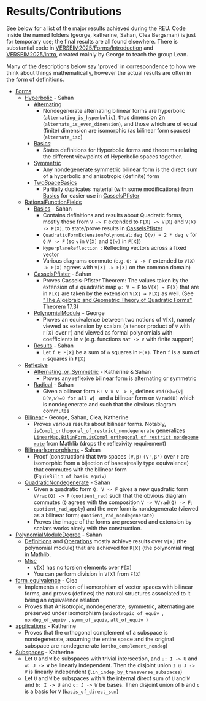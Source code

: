 # Results/Contributions

See below for a list of the major results achieved during the REU. Code inside the named folders (george, katherine, Sahan, Clea Bergsman) is just for temporary use; the final results are all found elsewhere. There is substantial code in [VERSEIM2025/Forms/Introduction](VERSEIM2025/Forms/Introduction) and [VERSEIM2025/intro](VERSEIM2025/intro), created mainly by George to teach the group Lean. 

Many of the descriptions below say 'proved' in correspondence to how we think about things mathematically, however the actual results are often in the form of definitions. 

- [Forms](/VERSEIM2025/Forms)
  - [Hyperbolic](/VERSEIM2025/Forms/Hyperbolic) - Sahan
    - [Alternating](/VERSEIM2025/Forms/Hyperbolic/Alternating.lean)
      - Nondegenerate alternating bilinear forms are hyperbolic (`alternating_is_hyperbolic`), thus dimension 2n (`alternate_is_even_dimension`), and those which are of equal (finite) dimension are isomorphic (as bilinear form spaces)  (`alternate_iso`)
    - [Basics](/VERSEIM2025/Forms/Hyperbolic/Basics.lean): 
      - States definitions for Hyperbolic forms and theorems relating the different viewpoints of Hyperbolic spaces together. 
    - [Symmetric](/VERSEIM2025/Forms/Hyperbolic/Symmetric.lean)
      - Any nondegenerate symmetric bilinear form is the direct sum of a hyperbolic and anisotropic (definite) form
    - [TwoSpaceBasics](/VERSEIM2025/Forms/Hyperbolic/TwoSpaceBasics.lean)
      - Partially duplicates material (with some modifications) from [Basics](/VERSEIM2025/Forms/Hyperbolic/Basics.lean) for easier use in [CasselsPfister](/VERSEIM2025/Forms/RationalFunctionFields/CasselsPfister.lean)
  - [RationalFunctionFields](/VERSEIM2025/Forms/RationalFunctionFields)
    - [Basics](/VERSEIM2025/Forms/RationalFunctionFields/Basics.lean) - Sahan
      - Contains definitions and results about Quadratic forms, mostly those from `V -> F` extended to `F[X] -> V[X]` and `V(X) -> F(X)`, to state/prove results in [CasselsPfister](/VERSEIM2025/Forms/RationalFunctionFields/CasselsPfister.lean)
      - `QuadraticFormExtensionPolynomial`: `deg Q(v) = 2 * deg v` for `Q:V -> F` (so `v` in `V[X]` and `Q(v)` in `F[X]`)
      - `HyperplaneReflection `: Reflecting vectors across a fixed vector 
      - Various diagrams commute (e.g. `Q: V -> F` extended to `V(X) -> F(X)` agrees with `V[X] -> F[X]` on the common domain)
    - [CasselsPfister](/VERSEIM2025/Forms/RationalFunctionFields/CasselsPfister.lean) - Sahan
      - Proves Cassels-Pfister Theorem: The values taken by the extension of a quadratic map `φ: V → F` to `V(X) → F(X)` that are in `F[X]` are taken by the extension `V[X] → F[X]` as well. (See ["The Algebraic and Geometric Theory
of Quadratic Forms"](https://www.math.ucla.edu/~merkurev/Book/Kniga-final/Kniga.pdf) Theorem 17.3)
    - [PolynomialModule](/VERSEIM2025/Forms/RationalFunctionFields/PolynomialModule.lean) - George
      - Proves an equivalence between two notions of `V[X]`, namely viewed as extension by scalars (a tensor product of `V` with `F[X]` over `F`) and viewed as formal polynomials with coefficients in `V` (e.g. functions `Nat -> V` with finite support)
    - [Results](/VERSEIM2025/Forms/RationalFunctionFields/Results.lean) - Sahan
      - Let `f ∈ F[X]` be a sum of `n` squares in `F(X)`. Then `f` is a sum of `n` squares in `F[X]`
  - [Reflexive](/VERSEIM2025/Forms/RationalFunctionFields)
    - [Alternating_or_Symmetric](/VERSEIM2025/Forms/Reflexive/Alternating_or_Symmetric.lean) - Katherine & Sahan
      - Proves any reflexive bilinear form is alternating or symmetric
    - [Radical](/VERSEIM2025/Forms/Reflexive/Radical.lean) - Sahan
      - Given a bilinear form `B: V x V -> F`, defines `rad(B)={v| B(v,w)=0 for all w} ` and a bilinear form on `V/rad(B)` which is nondegenerate and such that the obvious diagram commutes
  - [Bilinear](/VERSEIM2025/Forms/Bilinear.lean) - George, Sahan, Clea, Katherine
    - Proves various results about bilinear forms. Notably, `isCompl_orthogonal_of_restrict_nondegenerate` generalizes [`LinearMap.BilinForm.isCompl_orthogonal_of_restrict_nondegenerate`](LinearMap.BilinForm.isCompl_orthogonal_of_restrict_nondegenerate) from Mathlib (drops the reflexivity requirement)
  - [BilinearIsomorphisms](/VERSEIM2025/Forms/BilinearIsomorphisms.lean) - Sahan
    - Proof (construction) that two spaces `(V,β)` `(V',β')` over `F` are isomorphic from a bijection of bases(really type equivalence) that commutes with the bilinear form (`EquivBilin_of_basis_equiv`)
  - [QuadraticNondegenerate](/VERSEIM2025/Forms/BilinearIsomorphisms.lean) - Sahan
    - Given a quadratic form `Q: V -> F` gives a new quadratic form `V/rad(Q) -> F` (`quotient_rad`) such that the obvious diagram commutes (`Q` agrees with the composition `V -> V/rad(Q) -> F`; `quotient_rad_apply`) and the new form is nondegenerate (viewed as a bilinear form; `quotient_rad_nondegenerate`) 
    - Proves the image of the forms are preserved and extension by scalars works nicely with the construction. 
- [PolynomialModuleDegree](/VERSEIM2025/PolynomialModuleDegree) - Sahan
  - [Definitions](/VERSEIM2025/PolynomialModuleDegree/Definitions.lean) and [Operations](/VERSEIM2025/PolynomialModuleDegree/Operations.lean) mostly achieve results over `V[X]` (the polynomial module) that are achieved for `R[X]` (the polynomial ring) in Mathlib. 
  - [Misc](/VERSEIM2025/PolynomialModuleDegree/Misc.lean) 
    - `V[X]` has no torsion elements over `F[X]`
    - You can perform division in `V[X]` from `F[X]`
- [form_equivalence](/VERSEIM2025/form_equivalence.lean) - Clea
  - Implements a notion of isomorphism of vector spaces with bilinear forms, and proves (defines) the natural structures associated to it being an equivalence relation
  - Proves that Anisotropic, nondegenerate, symmetric, alternating are preserved under isomorphism (`anisotropic_of_equiv `, `nondeg_of_equiv `, `symm_of_equiv`, `alt_of_equiv `) 
- [applications](/VERSEIM2025/applications.lean) - Katherine
  - Proves that the orthogonal complement of a subspace is nondegenerate, assuming the entire space and the original subspace are nondegenerate (`ortho_complement_nondeg`)
- [Subspaces](/VERSEIM2025/Subspaces.lean) - Katherine
  - Let `U` and `W` be subspaces with trivial intersection, and `u: I -> U` and `w: J -> W` be linearly independent. Then the disjoint union `I ⊔ J -> V` is linearly independent (`lin_indep_by_transverse_subspaces`)
  - Let `U` and `W` be subspaces with `V` the internal direct sum of `U` and `W` and `b: I -> U` and `c: J -> W` be bases. Then disjoint union of `b` and `c` is a basis for `V` (`basis_of_direct_sum`)

